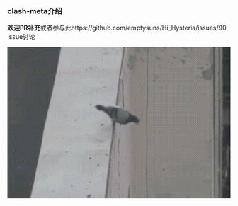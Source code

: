 ### clash-meta介绍


**欢迎PR补充**或者参与此https://github.com/emptysuns/Hi_Hysteria/issues/90 issue讨论


![image](../imgs/gugugu.gif)

